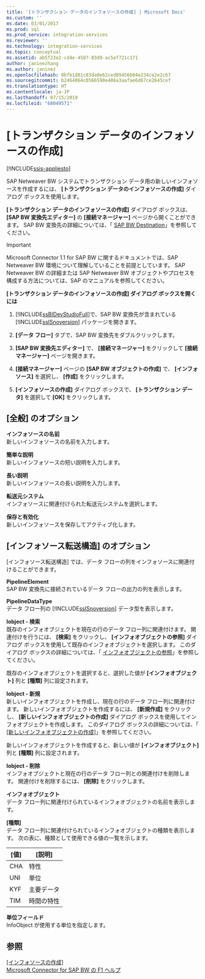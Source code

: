 ```yaml
---
title: '[トランザクション データのインフォソースの作成] | Microsoft Docs'
ms.custom: ''
ms.date: 03/01/2017
ms.prod: sql
ms.prod_service: integration-services
ms.reviewer: ''
ms.technology: integration-services
ms.topic: conceptual
ms.assetid: ab5f23e2-cd4e-4507-83d9-ac5ef721c171
author: janinezhang
ms.author: janinez
ms.openlocfilehash: 8bfb1d81c83da0e62ced89456b04e234ce2e2c67
ms.sourcegitcommit: b2464064c0566590e486a3aafae6d67ce2645cef
ms.translationtype: HT
ms.contentlocale: ja-JP
ms.lasthandoff: 07/15/2019
ms.locfileid: "68049571"
---
```

# <a name="create-infosource-for-transaction-data"></a>[トランザクション データのインフォソースの作成]

[!INCLUDE[ssis-appliesto](../../includes/ssis-appliesto-ssvrpluslinux-asdb-asdw-xxx.md)]


  SAP Netweaver BW システムでトランザクション データ用の新しいインフォソースを作成するには、 **[トランザクション データのインフォソースの作成]** ダイアログ ボックスを使用します。  
  
 **[トランザクション データのインフォソースの作成]** ダイアログ ボックスは、 **[SAP BW 変換先エディター]** の **[接続マネージャー]** ページから開くことができます。 SAP BW 変換先の詳細については、「 [SAP BW Destination](../../integration-services/data-flow/sap-bw-destination.md)」を参照してください。  
  
> [!IMPORTANT]  
>  Microsoft Connector 1.1 for SAP BW に関するドキュメントでは、SAP Netweaver BW 環境について理解していることを前提としています。 SAP Netweaver BW の詳細または SAP Netweaver BW オブジェクトやプロセスを構成する方法については、SAP のマニュアルを参照してください。  
  
 **[トランザクション データのインフォソースの作成] ダイアログ ボックスを開くには**  
  
1.  [!INCLUDE[ssBIDevStudioFull](../../includes/ssbidevstudiofull-md.md)]で、SAP BW 変換先が含まれている [!INCLUDE[ssISnoversion](../../includes/ssisnoversion-md.md)] パッケージを開きます。  
  
2.  **[データ フロー]** タブで、SAP BW 変換先をダブルクリックします。  
  
3.  **[SAP BW 変換先エディター]** で、 **[接続マネージャー]** をクリックして **[接続マネージャー]** ページを開きます。  
  
4.  **[接続マネージャー]** ページの **[SAP BW オブジェクトの作成]** で、 **[インフォソース]** を選択し、 **[作成]** をクリックします。  
  
5.  **[インフォソースの作成]** ダイアログ ボックスで、 **[トランザクション データ]** を選択して **[OK]** をクリックします。  
  
## <a name="general-options"></a>[全般] のオプション  
 **インフォソースの名前**  
 新しいインフォソースの名前を入力します。  
  
 **簡単な説明**  
 新しいインフォソースの短い説明を入力します。  
  
 **長い説明**  
 新しいインフォソースの長い説明を入力します。  
  
 **転送元システム**  
 インフォソースに関連付けられた転送元システムを選択します。  
  
 **保存と有効化**  
 新しいインフォソースを保存してアクティブ化します。  
  
## <a name="infosource-transfer-structure-options"></a>[インフォソース転送構造] のオプション  
 [インフォソース転送構造] では、データ フローの列をインフォソースに関連付けることができます。  
  
 **PipelineElement**  
 SAP BW 変換先に接続されているデータ フローの出力の列を表示します。  
  
 **PipelineDataType**  
 データ フロー列の [!INCLUDE[ssISnoversion](../../includes/ssisnoversion-md.md)] データ型を表示します。  
  
 **Iobject - 検索**  
 既存のインフォオブジェクトを現在の行のデータ フロー列に関連付けます。 関連付けを行うには、 **[検索]** をクリックし、 **[インフォオブジェクトの参照]** ダイアログ ボックスを使用して既存のインフォオブジェクトを選択します。 このダイアログ ボックスの詳細については、「 [インフォオブジェクトの参照](../../integration-services/data-flow/look-up-infoobject.md)」を参照してください。  
  
 既存のインフォオブジェクトを選択すると、選択した値が **[インフォオブジェクト]** 列と **[種類]** 列に設定されます。  
  
 **Iobject - 新規**  
 新しいインフォオブジェクトを作成し、現在の行のデータ フロー列に関連付けます。 新しいインフォオブジェクトを作成するには、 **[新規作成]** をクリックし、 **[新しいインフォオブジェクトの作成]** ダイアログ ボックスを使用してインフォオブジェクトを作成します。 このダイアログ ボックスの詳細については、「 [[新しいインフォオブジェクトの作成]](../../integration-services/data-flow/create-new-infoobject.md)」を参照してください。  
  
 新しいインフォオブジェクトを作成すると、新しい値が **[インフォオブジェクト]** 列と **[種類]** 列に設定されます。  
  
 **Iobject - 削除**  
 インフォオブジェクトと現在の行のデータ フロー列との関連付けを削除します。 関連付けを削除するには、 **[削除]** をクリックします。  
  
 **インフォオブジェクト**  
 データ フロー列に関連付けられているインフォオブジェクトの名前を表示します。  
  
 **[種類]**  
 データ フロー列に関連付けられているインフォオブジェクトの種類を表示します。 次の表に、種類として使用できる値の一覧を示します。  
  
|[値]|[説明]|  
|-----------|-----------------|  
|CHA|特性|  
|UNI|単位|  
|KYF|主要データ|  
|TIM|時間の特性|  
  
 **単位フィールド**  
 InfoObject が使用する単位を指定します。  
  
## <a name="see-also"></a>参照  
 [[インフォソースの作成]](../../integration-services/data-flow/create-infosource.md)   
 [Microsoft Connector for SAP BW の F1 ヘルプ](../../integration-services/microsoft-connector-for-sap-bw-f1-help.md)  
  
  
